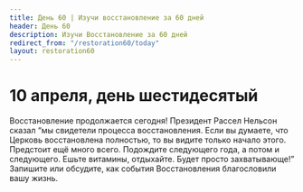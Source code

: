 ```yaml
---
title: Дeнь 60 | Изучи восстановление за 60 дней
header: День 60
description: Изучи Восстановление за 60 дней
redirect_from: "/restoration60/today"
layout: restoration60
---
```


# 10 апреля, день шестидесятый

Восстановление продолжается сегодня! Президент Рассел Нельсон сказал “мы свидетели процесса восстановления. Если вы думаете, что Церковь восстановлена полностью, то вы видите только начало этого. Предстоит ещё много всего. Подождите следующего года, а потом и следующего. Ешьте витамины, отдыхайте. Будет просто захватывающе!” Запишите или обсудите, как события Восстановления благословили вашу жизнь.
